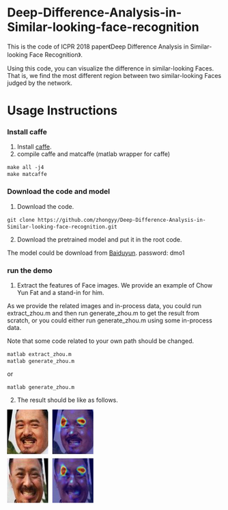 # Deep-Difference-Analysis-in-Similar-looking-face-recognition
This is the code of ICPR 2018 paper《Deep Difference Analysis in Similar-looking Face Recognition》.

Using this code, you can visualize the difference in similar-looking Faces. 
That is, we find the most different region between two similar-looking Faces judged by the network.   

# Usage Instructions
### Install caffe
1. Install [caffe](https://github.com/BVLC/caffe).
2. compile caffe and matcaffe (matlab wrapper for caffe)
```
make all -j4
make matcaffe
```
### Download the code and model
1. Download the code. 
```
git clone https://github.com/zhongyy/Deep-Difference-Analysis-in-Similar-looking-face-recognition.git
```
2. Download the pretrained model and put it in the root code. 

The model could be download from [Baiduyun](https://pan.baidu.com/s/19FHYCmDCAKjgNmJVMOvJgA). password: dmo1 

### run the demo
1. Extract the features of Face images. We provide an example of Chow Yun Fat and a stand-in for him.

As we provide the related images and in-process data, you could run extract_zhou.m and then run generate_zhou.m to get the result from scratch, or you could either run generate_zhou.m using some in-process data. 

Note that some code related to your own path should be changed. 
```
matlab extract_zhou.m
matlab generate_zhou.m
```
or
```
matlab generate_zhou.m
```
2. The result should be like as follows.

![Image of zhou](https://github.com/zhongyy/Deep-Difference-Analysis-in-Similar-looking-face-recognition/blob/master/zhou.jpg)
